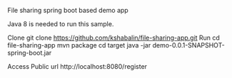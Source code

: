 File sharing spring boot based demo app

Java 8 is needed to run this sample.

Clone
git clone https://github.com/kshabalin/file-sharing-app.git
Run
cd file-sharing-app
mvn package
cd target
java -jar demo-0.0.1-SNAPSHOT-spring-boot.jar

Access
Public url
http://localhost:8080/register
